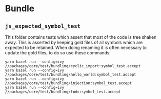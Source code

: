 # Bundle

## `js_expected_symbol_test`
This folder contains tests which assert that most of the code is tree shaken away. 
This is asserted by keeping gold files of all symbols which are expected to be retained. 
When doing renaming it is often necessary to update the gold files, to do so use these commands:

```
yarn bazel run --config=ivy //packages/core/test/bundling/cyclic_import:symbol_test.accept
yarn bazel run --config=ivy //packages/core/test/bundling/hello_world:symbol_test.accept
yarn bazel run --config=ivy //packages/core/test/bundling/injection:symbol_test.accept
yarn bazel run --config=ivy //packages/core/test/bundling/todo:symbol_test.accept
```
